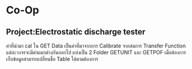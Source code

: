 # Co-Op
## Project:Electrostatic discharge tester

ค่าที่นำมา cal ใน GET Data เป็นค่าที่มาจากการ Calibrate จากสมการ Transfer Function แต่ละวงจรจะมีค่าแตกต่างกันออกไป
แบ่งเป็น 2 Folder GETUNIT และ GETPOF
เมื่อต้องการเก็บข้อมูลสามารถเปลี่ยนชื่อ Table ได้ตามต้องการ
